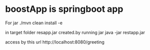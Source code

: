 # boostApp is springboot app 

For jar
./mvn clean install -e 

in target folder resapp.jar created.by running jar 
java  -jar restapp.jar

access by this url  http://localhost:8080/greeting


